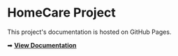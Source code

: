 # HomeCare Project
This project's documentation is hosted on GitHub Pages.

➡ **[View Documentation](https://belips-pan.github.io/HomeCare/)**
